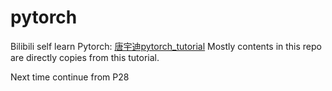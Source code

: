 # pytorch
Bilibili self learn Pytorch: [唐宇迪pytorch_tutorial](https://www.bilibili.com/video/BV12a411j7TD?spm_id_from=333.1007.top_right_bar_window_custom_collection.content.click&vd_source=4e20016bd1355fe9ad9e32194a97d42a) Mostly contents in this repo are directly copies from this tutorial.

Next time continue from P28
